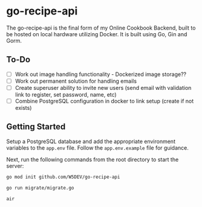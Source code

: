 # go-recipe-api

The go-recipe-api is the final form of my Online Cookbook Backend, built to be hosted on local hardware utilizing Docker. It is built using Go, Gin and Gorm.

## To-Do

- [ ] Work out image handling functionality - Dockerized image storage??
- [ ] Work out permanent solution for handling emails
- [ ] Create superuser ability to invite new users (send email with validation link to register, set password, name, etc)
- [ ] Combine PostgreSQL configuration in docker to link setup (create if not exists)

## Getting Started

Setup a PostgreSQL database and add the appropriate environment variables to the `app.env` file. Follow the `app.env.example` file for guidance.

Next, run the following commands from the root directory to start the server:

```bash
go mod init github.com/W5DEV/go-recipe-api

go run migrate/migrate.go

air
```
